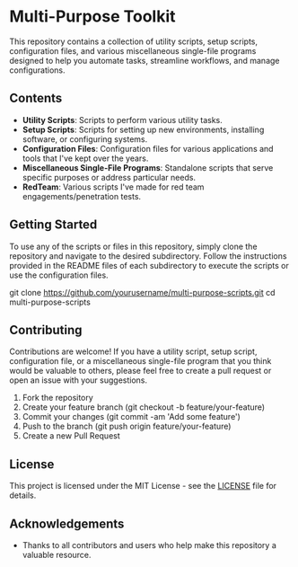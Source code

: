 # Multi-Purpose Toolkit

This repository contains a collection of utility scripts, setup scripts, configuration files, and various miscellaneous single-file programs designed to help you automate tasks, streamline workflows, and manage configurations.

## Contents

- **Utility Scripts**: Scripts to perform various utility tasks.
- **Setup Scripts**: Scripts for setting up new environments, installing software, or configuring systems.
- **Configuration Files**: Configuration files for various applications and tools that I've kept over the years.
- **Miscellaneous Single-File Programs**: Standalone scripts that serve specific purposes or address particular needs.
- **RedTeam**: Various scripts I've made for red team engagements/penetration tests. 

## Getting Started

To use any of the scripts or files in this repository, simply clone the repository and navigate to the desired subdirectory. Follow the instructions provided in the README files of each subdirectory to execute the scripts or use the configuration files.

git clone https://github.com/yourusername/multi-purpose-scripts.git
cd multi-purpose-scripts

## Contributing

Contributions are welcome! If you have a utility script, setup script, configuration file, or a miscellaneous single-file program that you think would be valuable to others, please feel free to create a pull request or open an issue with your suggestions.

1. Fork the repository
2. Create your feature branch (git checkout -b feature/your-feature)
3. Commit your changes (git commit -am 'Add some feature')
4. Push to the branch (git push origin feature/your-feature)
5. Create a new Pull Request

## License

This project is licensed under the MIT License - see the [LICENSE](LICENSE) file for details.

## Acknowledgements

- Thanks to all contributors and users who help make this repository a valuable resource.
